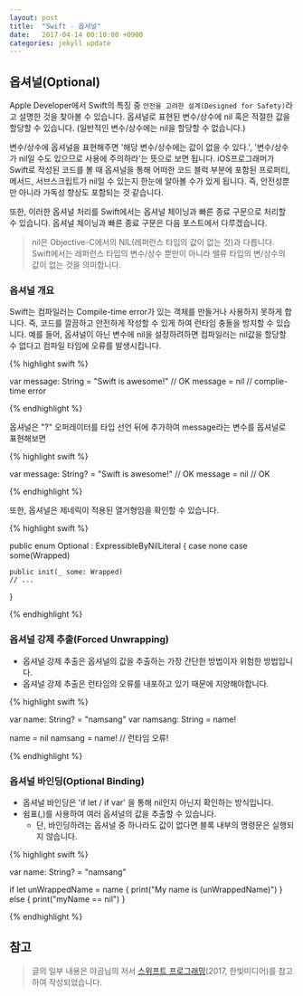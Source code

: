 ```yaml
---
layout: post
title:  "Swift - 옵셔널"
date:   2017-04-14 00:10:00 +0900
categories: jekyll update
---
```


## 옵셔널(Optional)

Apple Developer에서 Swift의 특징 중 `안전을 고려한 설계(Designed for Safety)`라고 설명한 것을 찾아볼 수 있습니다. 옵셔널로 표현된 변수/상수에 nil 혹은 적절한 값을 할당할 수 있습니다. (일반적인 변수/상수에는 nil을 할당할 수 없습니다.)

변수/상수에 옵셔널을 표현해주면 '해당 변수/상수에는 값이 없을 수 있다.', '변수/상수가 nil일 수도 있으므로 사용에 주의하라'는 뜻으로 보면 됩니다. iOS프로그래머가 Swift로 작성된 코드를 볼 때 옵셔널을 통해 어떠한 코드 블럭 부분에 포함된 프로퍼티, 메서드, 서브스크립트가 nil일 수 있는지 한눈에 알아볼 수가 있게 됩니다. 즉, 안전성뿐만 아니라 가독성 향상도 포함되는 것 같습니다.

또한, 이러한 옵셔널 처리를 Swift에서는 옵셔널 체이닝과 빠른 종료 구문으로 처리할 수 있습니다. 옵셔널 체이닝과 빠른 종료 구문은 다음 포스트에서 다루겠습니다.

> nil은 Objective-C에서의 NIL(레퍼런스 타입의 값이 없는 것)과 다릅니다. Swift에서는 레퍼런스 타입의 변수/상수 뿐만이 아니라 밸류 타입의 변/상수의 값이 없는 것을 의미합니다.  


### 옵셔널 개요

Swift는 컴파일러는 Compile-time error가 있는 객체를 만들거나 사용하지 못하게 합니다. 즉, 코드를 깔끔하고 안전하게 작성할 수 있게 하여 런타임 충돌을 방지할 수 있습니다. 예를 들어, 옵셔널이 아닌 변수에 nil을 설정하려하면 컴파일러는 nil값을 할당할 수 없다고 컴파일 타임에 오류를 발생시킵니다.

{% highlight swift %}

var message: String = "Swift is awesome!" // OK
message = nil // complie-time error

{% endhighlight %}


옵셔널은 "?" 오퍼레이터를 타입 선언 뒤에 추가하여 message라는 변수를 옵셔널로 표현해보면

{% highlight swift %}

var message: String? = "Swift is awesome!" // OK
message = nil // OK

{% endhighlight %}

또한, 옵셔널은 제네릭이 적용된 열거형임을 확인할 수 있습니다.

{% highlight swift %}

public enum Optional<Wrapped> : ExpressibleByNilLiteral {
    case none
    case some(Wrapped)

    public init(_ some: Wrapped)
    // ...
}

{% endhighlight %}


### 옵셔널 강제 추출(Forced Unwrapping)

  * 옵셔널 강제 추출은 옵셔널의 값을 추출하는 가장 간단한 방법이자 위험한 방법입니다.
  * 옵셔널 강제 추출은 런타임의 오류를 내포하고 있기 때문에 지양해야합니다.

  {% highlight swift %}

  var name: String? = "namsang"
  var namsang: String = name!

  name = nil
  namsang = name! // 런타임 오류!

  {% endhighlight %}


### 옵셔널 바인딩(Optional Binding)

  * 옵셔널 바인딩은 'if let / if var' 을 통해 nil인지 아닌지 확인하는 방식입니다.
  * 쉼표(,)를 사용하여 여러 옵셔널의 값을 추출할 수 있습니다.
    * 단, 바인딩하려는 옵셔널 중 하나라도 값이 없다면 블록 내부의 명령문은 실행되지 않습니다.

  {% highlight swift %}

  var name: String? = "namsang"

  if let unWrappedName = name {
      print("My name is \(unWrappedName)")
  } else {
      print("myName == nil")
  }


  {% endhighlight %}

## 참고

> 글의 일부 내용은 야곰님의 저서 [스위프트 프로그래밍][Swift-programming](2017, 한빛미디어)를 참고하여 작성되었습니다.

[Swift-programming]: http://book.naver.com/bookdb/book_detail.nhn?bid=11445773
